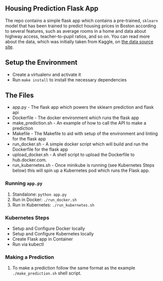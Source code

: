 [![<anorum>](https://circleci.com/gh/anorum/project-ml-microservice-kubernetes.svg?style=svg)](https://app.circleci.com/pipelines/github/anorum/project-ml-microservice-kubernetes)
  
## Housing Prediction Flask App
The repo contains a simple flask app which contains a pre-trained, `sklearn` model that has been trained to predict housing prices in Boston according to several features, such as average rooms in a home and data about highway access, teacher-to-pupil ratios, and so on. You can read more about the data, which was initially taken from Kaggle, on [the data source site](https://www.kaggle.com/c/boston-housing).



## Setup the Environment

* Create a virtualenv and activate it
* Run `make install` to install the necessary dependencies

## The Files
* app.py - The flask app which powers the sklearn prediction and flask api
* Dockerfile - The docker environment which runs the flask app
* make_prediction.sh - An example of how to call the API to make a prediction
* Makefile - The Makefile to aid with setup of the environment and linting for the flask app
* run_docker.sh - A simple docker script which will build and run the Dockerfile for the flask app
* upload_docker.sh - A shell script to upload the Dockerfile to hub.docker.com. 
* run_kubernetes.sh - Once minikube is running (see Kubernetes Steps below) this will spin up a Kubernetes pod which runs the Flask app.

### Running `app.py`

1. Standalone:  `python app.py`
2. Run in Docker:  `./run_docker.sh`
3. Run in Kubernetes:  `./run_kubernetes.sh`

### Kubernetes Steps
* Setup and Configure Docker locally
* Setup and Configure Kubernetes locally
* Create Flask app in Container
* Run via kubectl

### Making a Prediction
1. To make a prediction follow the same format as the example `./make_prediction.sh` shell script.

